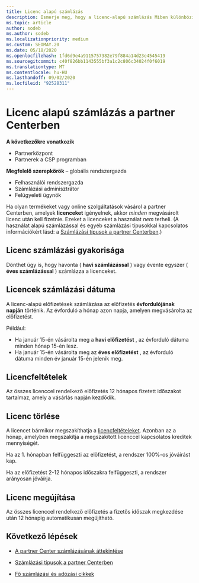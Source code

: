 ```yaml
---
title: Licenc alapú számlázás
description: Ismerje meg, hogy a licenc-alapú számlázás Miben különbözik a fiókpartner használaton kívüli számlázásának módjától, beleértve a licencek számlázásának módját (nem a licencek használata alapján).
ms.topic: article
author: sodeb
ms.author: sodeb
ms.localizationpriority: medium
ms.custom: SEOMAY.20
ms.date: 05/18/2020
ms.openlocfilehash: 1fd6d9e4a9115757382e79f884a14d23e4545419
ms.sourcegitcommit: c40f826bb1143555bf3a1c2c806c34024f0f6019
ms.translationtype: MT
ms.contentlocale: hu-HU
ms.lasthandoff: 09/02/2020
ms.locfileid: "92528311"
---
```

# <a name="license-based-billing-in-partner-center"></a>Licenc alapú számlázás a partner Centerben

**A következőkre vonatkozik**

- Partnerközpont
- Partnerek a CSP programban

**Megfelelő szerepkörök** – globális rendszergazda
- Felhasználói rendszergazda
- Számlázási adminisztrátor
- Felügyeleti ügynök

Ha olyan termékeket vagy online szolgáltatások vásárol a partner Centerben, amelyek **licenceket** igényelnek, akkor *minden* megvásárolt licenc után kell fizetnie. Ezeket a licenceket a használat *nem* terheli. (A használat alapú számlázással és egyéb számlázási típusokkal kapcsolatos információkért lásd: a [Számlázási típusok a partner Centerben](billing-different-types.md).)

## <a name="license-billing-frequency"></a>Licenc számlázási gyakorisága

Dönthet úgy is, hogy havonta ( **havi számlázással** ) vagy évente egyszer ( **éves számlázással** ) számlázza a licenceket. 

## <a name="billing-date-for-licenses"></a>Licencek számlázási dátuma

A licenc-alapú előfizetések számlázása az előfizetés **évfordulójának napján** történik. Az évforduló a hónap azon napja, amelyen megvásárolta az előfizetést.

Például:

- Ha január 15-én vásárolta meg a **havi előfizetést** , az évforduló dátuma minden hónap 15-én lesz.
- Ha január 15-én vásárolta meg az **éves előfizetést** , az évforduló dátuma minden év január 15-én jelenik meg.

## <a name="license-term"></a>Licencfeltételek

Az összes licenccel rendelkező előfizetés 12 hónapos fizetett időszakot tartalmaz, amely a vásárlás napján kezdődik.

## <a name="license-cancellation"></a>Licenc törlése

A licencet bármikor megszakíthatja a [licencfeltételeket](#license-term). Azonban az a hónap, amelyben megszakítja a megszakított licenccel kapcsolatos kreditek mennyiségét.

Ha az 1. hónapban felfüggeszti az előfizetést, a rendszer 100%-os jóváírást kap.

Ha az előfizetést 2-12 hónapos időszakra felfüggeszti, a rendszer arányosan jóváírja.

## <a name="license-renewal"></a>Licenc megújítása

Az összes licenccel rendelkező előfizetés a fizetős időszak megkezdése után 12 hónapig automatikusan megújítható.

## <a name="next-steps"></a>Következő lépések

- [A partner Center számlázásának áttekintése](billing-basics.md)

- [Számlázási típusok a partner Centerben](billing-different-types.md)

- [Fő számlázási és adózási cikkek](billing.md)
